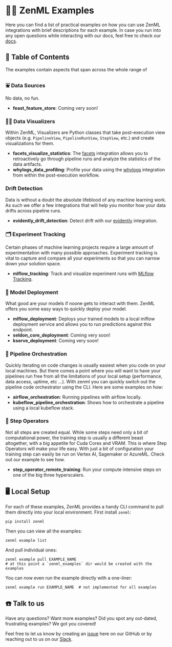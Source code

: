 # 🧑‍💻 ZenML Examples

Here you can find a list of practical examples on how you can use ZenML integrations with
brief descriptions for each example. In case you run into any open questions while interacting with our docs, feel free 
to check our [docs](https://docs.zenml.io/).

## 📑 Table of Contents

The examples contain aspects that span across the whole range of

### ⛲ Data Sources
No data, no fun. 

- **feast_feature_store**: Coming very soon!

### 🧑‍🔬 Data Visualizers
Within ZenML, Visualizers are Python classes that take post-execution view objects (e.g. `PipelineView`, 
`PipelineRunView`, `StepView`, etc.) and create visualizations for them. 

- **facets_visualize_statistics**: The [facets](https://pair-code.github.io/facets/) integration allows you to 
retroactively go through pipeline runs and analyze the statistics of the data artifacts.
- **whylogs_data_profiling**: Profile your data using the [whylogs](https://github.com/whylabs/whylogs) integration 
from within the post-execution workflow.


### Drift Detection
Data is without a doubt the absolute lifeblood of any machine learning work. As such we offer a few integrations
that will help you monitor how your data drifts across pipeline runs.

- **evidently_drift_detection**: Detect drift with our [evidently](https://github.com/evidentlyai/evidently) 
integration.

### 🗂 Experiment Tracking
Certain phases of machine learning projects require a large amount of experimentation with many possible approaches. 
Experiment tracking is vital to capture and compare all your experiments so that you can narrow down your solution 
space.

- **mlflow_tracking**: Track and visualize experiment runs with 
[MLflow Tracking](https://mlflow.org/docs/latest/tracking.html). 

### 🚀 Model Deployment
What good are your models if noone gets to interact with them. ZenML offers you some easy ways to quickly deploy your 
model.

- **mlflow_deployment**: Deploys your trained models to a local mlflow deployment service and allows you to run 
predictions against this endpoint.
- **seldon_core_deployment**: Coming very soon!
- **kserve_deployment**: Coming very soon!

### 🚅 Pipeline Orchestration
Quickly iterating on code changes is usually easiest when you code on your local machines. But there comes a point where
you will want to have your pipelines run free from all the limitations of your local setup (performance, data access,
uptime, etc ...). With zenml you can quickly switch out the pipeline code orchestrator using the CLI. Here are some 
examples on how:

- **airflow_orchestration**: Running pipelines with airflow locally.
- **kubeflow_pipeline_orchestration**: Shows how to orchestrate a pipeline using a local kubeflow stack.

### 🥾 Step Operators
Not all steps are created equal. While some steps need only a bit of computational power, the training step is usually 
a different beast altogether, with a big appetite for Cuda Cores and VRAM. This is where Step Operators will make your 
life easy. With just a bit of configuration your training step can easily be run on Vertex AI, Sagemaker or AzureML. 
Check out our example to see how.

- **step_operator_remote_training**: Run your compute intensive steps on one of the big three hyperscalers.



## 🖥 Local Setup
For each of these examples, ZenML provides a handy CLI command to pull them
directly into your local environment. First install `zenml`:

```shell
pip install zenml
```

Then you can view all the examples:

```shell
zenml example list
```

And pull individual ones:

```shell
zenml example pull EXAMPLE_NAME
# at this point a `zenml_examples` dir would be created with the examples
```

You can now even run the example directly with a one-liner:

```shell
zenml example run EXAMPLE_NAME  # not implemented for all examples
```

## ☎️ Talk to us
Have any questions? Want more examples? Did you spot any out-dated, frustrating examples?
We got you covered!

Feel free to let us know by creating an
[issue](https://github.com/zenml-io/zenml/issues) here on our GitHub or by
reaching out to us on our [Slack](https://zenml.io/slack-invite/). 